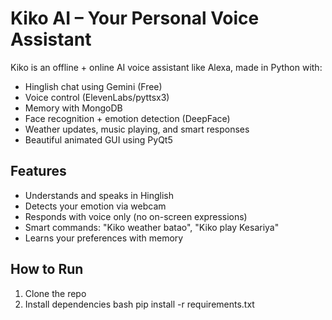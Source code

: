 # Kiko AI – Your Personal Voice Assistant

Kiko is an offline + online AI voice assistant like Alexa, made in Python with:
- Hinglish chat using Gemini (Free)
- Voice control (ElevenLabs/pyttsx3)
- Memory with MongoDB
- Face recognition + emotion detection (DeepFace)
- Weather updates, music playing, and smart responses
- Beautiful animated GUI using PyQt5

## Features
- Understands and speaks in Hinglish
- Detects your emotion via webcam
- Responds with voice only (no on-screen expressions)
- Smart commands: "Kiko weather batao", "Kiko play Kesariya"
- Learns your preferences with memory

## How to Run
1. Clone the repo
2. Install dependencies
bash
pip install -r requirements.txt
